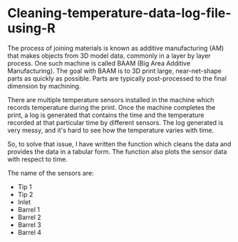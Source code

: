 # Cleaning-temperature-data-log-file-using-R

The process of joining materials is known as additive manufacturing (AM) that makes objects from 3D model data, commonly in a layer by layer process. One such machine is called BAAM (Big Area Additive Manufacturing). The goal with BAAM is to 3D print large, near-net-shape parts as quickly as possible. Parts are typically post-processed to the final dimension by machining.

There are multiple temperature sensors installed in the machine which records temperature during the print. Once the machine completes the print, a log is generated that contains the time and the temperature recorded at that particular time by different sensors. The log generated is very messy, and it's hard to see how the temperature varies with time.

So, to solve that issue, I have written the function which cleans the data and provides the data in a tabular form. The function also plots the sensor data with respect to time.

The name of the sensors are:

- Tip 1
- Tip 2
- Inlet
- Barrel 1
- Barrel 2
- Barrel 3
- Barrel 4
